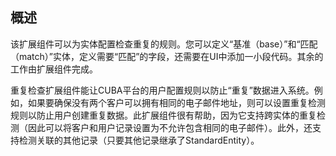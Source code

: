 ## 概述

该扩展组件可以为实体配置检查重复的规则。您可以定义“基准（base）”和“匹配（match）”实体，定义需要“匹配”的字段，还需要在UI中添加一小段代码。其余的工作由扩展组件完成。

重复检查扩展组件能让CUBA平台的用户配置规则以防止“重复”数据进入系统。例如，如果要确保没有两个客户可以拥有相同的电子邮件地址，则可以设置重复检测规则以防止用户创建重复数据。此扩展组件很有帮助，因为它支持跨实体的重复检测（因此可以将客户和用户记录设置为不允许包含相同的电子邮件）。此外，还支持检测关联的其他记录（只要其他记录继承了StandardEntity）。
